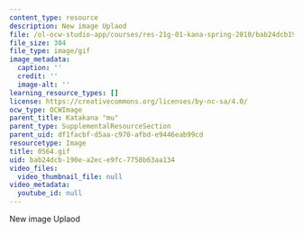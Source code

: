 ```yaml
---
content_type: resource
description: New image Uplaod
file: /ol-ocw-studio-app/courses/res-21g-01-kana-spring-2010/bab24dcb190ea2ece9fc7758b63aa134_0564.gif
file_size: 304
file_type: image/gif
image_metadata:
  caption: ''
  credit: ''
  image-alt: ''
learning_resource_types: []
license: https://creativecommons.org/licenses/by-nc-sa/4.0/
ocw_type: OCWImage
parent_title: Katakana "mu"
parent_type: SupplementalResourceSection
parent_uid: df1facbf-d5aa-c970-afbd-e9446eab99cd
resourcetype: Image
title: 0564.gif
uid: bab24dcb-190e-a2ec-e9fc-7758b63aa134
video_files:
  video_thumbnail_file: null
video_metadata:
  youtube_id: null
---
```

New image Uplaod